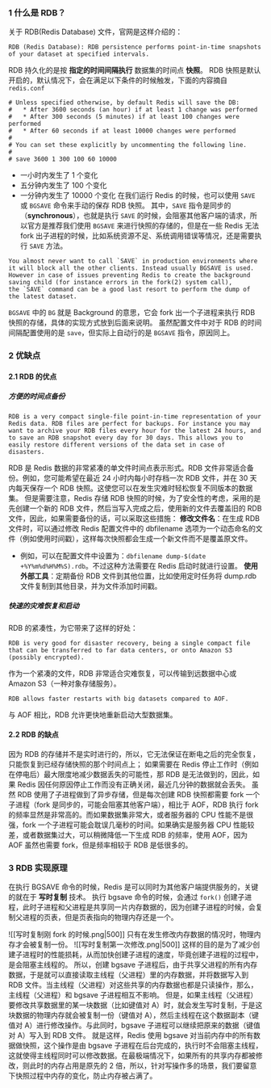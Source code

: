### 1 什么是 RDB？
关于 RDB(Redis Database) 文件，官网是这样介绍的：
```
RDB (Redis Database): RDB persistence performs point-in-time snapshots of your dataset at specified intervals.
```
RDB 持久化的是按 **指定的时间间隔执行** 数据集的时间点 **快照**。
RDB 快照是默认开启的，默认情况下，会在满足以下条件的时候触发，下面的内容摘自 `redis.conf`
```
# Unless specified otherwise, by default Redis will save the DB:
#   * After 3600 seconds (an hour) if at least 1 change was performed
#   * After 300 seconds (5 minutes) if at least 100 changes were performed
#   * After 60 seconds if at least 10000 changes were performed
#
# You can set these explicitly by uncommenting the following line.
#
# save 3600 1 300 100 60 10000
```
- 一小时内发生了 1 个变化
- 五分钟内发生了 100 个变化
- 一分钟内发生了 10000 个变化
在我们运行 Redis 的时候，也可以使用 `SAVE` 或 `BGSAVE` 命令来手动的保存 RDB 快照。
其中，`SAVE` 指令是同步的（**synchronous**），也就是执行 `SAVE` 的时候，会阻塞其他客户端的请求，所以官方是推荐我们使用 `BGSAVE` 来进行快照的存储的，但是在一些 Redis 无法 fork 出子进程的时候，比如系统资源不足、系统调用错误等情况，还是需要执行 `SAVE` 方法。
```
You almost never want to call `SAVE` in production environments where it will block all the other clients. Instead usually BGSAVE is used. However in case of issues preventing Redis to create the background saving child (for instance errors in the fork(2) system call), the `SAVE` command can be a good last resort to perform the dump of the latest dataset.
```
`BGSAVE` 中的 `BG` 就是 Background 的意思，它会 fork 出一个子进程来执行 RDB 快照的存储，具体的实现方式放到后面来说明。
虽然配置文件中对于 RDB 的时间间隔配置使用的是 `save`，但实际上自动行的是 `BGSAVE` 指令，原因同上。
### 2 优缺点
#### 2.1 RDB 的优点
##### 方便的时间点备份
```
RDB is a very compact single-file point-in-time representation of your Redis data. RDB files are perfect for backups. For instance you may want to archive your RDB files every hour for the latest 24 hours, and to save an RDB snapshot every day for 30 days. This allows you to easily restore different versions of the data set in case of disasters.
```
RDB 是 Redis 数据的非常紧凑的单文件时间点表示形式。RDB 文件非常适合备份。例如，您可能希望在最近 24 小时内每小时存档一次 RDB 文件，并在 30 天内每天保存一个 RDB 快照。这使您可以在发生灾难时轻松恢复不同版本的数据集。
但是需要注意，Redis 存储 RDB 快照的时候，为了安全性的考虑，采用的是先创建一个新的 RDB 文件，然后当写入完成之后，使用新的文件去覆盖旧的 RDB 文件，因此，如果需要备份的话，可以采取这些措施：
**修改文件名**：在生成 RDB 文件时，可以通过修改 Redis 配置文件中的 dbfilename 选项为一个动态命名的文件（例如使用时间戳），这样每次快照都会生成一个新文件而不是覆盖原文件。
- 例如，可以在配置文件中设置为：`dbfilename dump-$(date +%Y%m%d%H%M%S).rdb`。不过这种方法需要在 Redis 启动时就进行设置。
**使用外部工具**：定期备份 RDB 文件到其他位置，比如使用定时任务将 dump.rdb 文件复制到其他目录，并为文件添加时间戳。
##### 快速的灾难恢复和启动
RDB 的紧凑性，为它带来了这样的好处：
```
RDB is very good for disaster recovery, being a single compact file that can be transferred to far data centers, or onto Amazon S3 (possibly encrypted).
```
作为一个紧凑的文件，RDB 非常适合灾难恢复，可以传输到远数据中心或 Amazon S3（一种对象存储服务）。
```
RDB allows faster restarts with big datasets compared to AOF.
```
与 AOF 相比，RDB 允许更快地重新启动大型数据集。
#### 2.2 RDB 的缺点
因为 RDB 的存储并不是实时进行的，所以，它无法保证在断电之后的完全恢复，只能恢复到已经存储快照的那个时间点上；
如果需要在 Redis 停止工作时（例如在停电后）最大限度地减少数据丢失的可能性，那 RDB 是无法做到的，因此，如果 Redis 因任何原因停止工作而没有正确关闭，最近几分钟的数据就会丢失。
虽然 RDB 使用了子进程做到了异步存储，但是每次创建 RDB 快照都需要 fork 一个子进程（fork 是同步的，可能会阻塞其他客户端），相比于 AOF，RDB 执行 fork 的频率显然是非常高的。而如果数据集非常大，或者服务器的 CPU 性能不是很强，fork 一个子进程可能会耽误几毫秒的时间。如果确实是服务器 CPU 性能较差，或者数据集过大，可以稍微降低一下生成 RDB 的频率，使用 AOF，因为 AOF 虽然也需要 fork，但是频率相较于 RDB 是低很多的。
### 3 RDB 实现原理
在执行 BGSAVE 命令的时候，Redis 是可以同时为其他客户端提供服务的，关键的就在于 **写时复制** 技术。
执行 bgsave 命令的时候，会通过 `fork()` 创建子进程，此时子进程和父进程是共享同一片内存数据的，因为创建子进程的时候，会复制父进程的页表，但是页表指向的物理内存还是一个。

![[写时复制刚 fork 的时候.png|500]]
只有在发生修改内存数据的情况时，物理内存才会被复制一份。
![[写时复制第一次修改.png|500]]
这样的目的是为了减少创建子进程时的性能损耗，从而加快创建子进程的速度，毕竟创建子进程的过程中，是会阻塞主线程的。
所以，创建 bgsave 子进程后，由于共享父进程的所有内存数据，于是就可以直接读取主线程（父进程）里的内存数据，并将数据写入到 RDB 文件。当主线程（父进程）对这些共享的内存数据也都是只读操作，那么，主线程（父进程）和 bgsave 子进程相互不影响。
但是，如果主线程（父进程）要修改共享数据里的某一块数据（比如键值对 A）时，就会发生写时复制，于是这块数据的物理内存就会被复制一份（键值对 A），然后主线程在这个数据副本（键值对 A）进行修改操作。与此同时，bgsave 子进程可以继续把原来的数据（键值对 A）写入到 RDB 文件。
就是这样，Redis 使用 bgsave 对当前内存中的所有数据做快照，这个操作是由 bgsave 子进程在后台完成的，执行时不会阻塞主线程，这就使得主线程同时可以修改数据。在最极端情况下，如果所有的共享内存都被修改，则此时的内存占用是原先的 2 倍，所以，针对写操作多的场景，我们要留意下快照过程中内存的变化，防止内存被占满了。